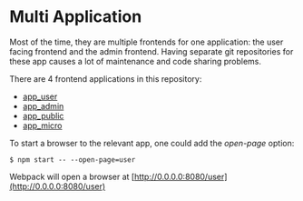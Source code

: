 # Multi Application

Most of the time, they are multiple frontends for one application: the user facing frontend and the admin frontend. Having separate git repositories for these app causes a lot of maintenance and code sharing problems.

There are 4 frontend applications in this repository:

* [app\_user](https://github.com/FredericHeem/starhackit/tree/master/client/src/app_user)
* [app\_admin](https://github.com/FredericHeem/starhackit/tree/master/client/src/app_admin)
* [app\_public](https://github.com/FredericHeem/starhackit/tree/master/client/src/app_public)
* [app\_micro](https://github.com/FredericHeem/starhackit/tree/master/client/src/app_micro)

To start a browser to the relevant app, one could add the _open-page_ option:

```text
$ npm start -- --open-page=user 
```

Webpack will open a browser at [http://0.0.0.0:8080/user](http://0.0.0.0:8080/user)

